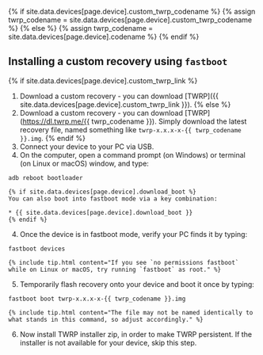{% if site.data.devices[page.device].custom_twrp_codename %}
{% assign twrp_codename = site.data.devices[page.device].custom_twrp_codename %}
{% else %}
{% assign twrp_codename = site.data.devices[page.device].codename %}
{% endif %}

## Installing a custom recovery using `fastboot`

{% if site.data.devices[page.device].custom_twrp_link %}
1. Download a custom recovery - you can download [TWRP]({{ site.data.devices[page.device].custom_twrp_link }}).
{% else %}
1. Download a custom recovery - you can download [TWRP](https://dl.twrp.me/{{ twrp_codename }}). Simply download the latest recovery file, named something like `twrp-x.x.x-x-{{ twrp_codename }}.img`.
{% endif %}
2. Connect your device to your PC via USB.
3. On the computer, open a command prompt (on Windows) or terminal (on Linux or macOS) window, and type:
```
adb reboot bootloader
```
    {% if site.data.devices[page.device].download_boot %}
    You can also boot into fastboot mode via a key combination:

    * {{ site.data.devices[page.device].download_boot }}
    {% endif %}
4. Once the device is in fastboot mode, verify your PC finds it by typing:
```
fastboot devices
```
    {% include tip.html content="If you see `no permissions fastboot` while on Linux or macOS, try running `fastboot` as root." %}
5. Temporarily flash recovery onto your device and boot it once by typing:
```
fastboot boot twrp-x.x.x-x-{{ twrp_codename }}.img
```
    {% include tip.html content="The file may not be named identically to what stands in this command, so adjust accordingly." %}

6. Now install TWRP installer zip, in order to make TWRP persistent. If the installer is not available for your device, skip this step.
